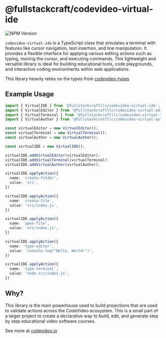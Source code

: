 # @fullstackcraft/codevideo-virtual-ide

![NPM Version](https://img.shields.io/npm/v/@fullstackcraftllc/codevideo-virtual-ide)

`codevideo-virtual-ide` is a TypeScript class that simulates a terminal with features like cursor navigation, text insertion, and line manipulation. It provides a flexible interface for applying various editing actions such as typing, moving the cursor, and executing commands. This lightweight and versatile library is ideal for building educational tools, code playgrounds, and interactive coding environments within web applications.

This library heavily relies on the types from [codevideo-types](https://github.com/codevideo/codevideo-types)

## Example Usage

```typescript
import { VirtualIDE } from '@fullstackcraftllc/codevideo-virtual-ide';
import { VirtualEditor } from '@fullstackcraftllc/codevideo-virtual-editor';
import { VirtualTerminal } from '@fullstackcraftllc/codevideo-virtual-terminal';
import { VirtualAuthor } from '@fullstackcraftllc/codevideo-virtual-author';

const virtualEditor = new VirtualEditor();
const virtualTerminal = new VirtualTerminal();
const virtualAuthor = new VirtualAuthor();

const virtualIDE = new VirtualIDE();

virtualIDE.addVirtualEditor(virtualEditor);
virtualIDE.addVirtualTerminal(virtualTerminal);
virtualIDE.addVirtualAuthor(virtualAuthor);

virtualIDE.applyAction({
  name: 'create-folder',
  value: 'src',
})

virtualIDE.applyAction({
  name: 'create-file',
  value: 'src/index.js',
})

virtualIDE.applyAction({
  name: 'open-file',
  value: 'src/index.js',
})

virtualIDE.applyAction({
  name: 'type-editor',
  value: 'console.log("Hello, World!")',
})

virtualIDE.applyAction({
  name: 'type-terminal',
  value: 'node src/index.js',
})

```

## Why?

This library is the main powerhouse used to build projections that are used to validate actions across the CodeVideo ecosystem. This is a small part of a larger project to create a declarative way to build, edit, and generate step by step educational video software courses.

See more at [codevideo.io](https://codevideo.io)